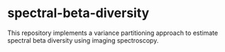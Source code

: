 # spectral-beta-diversity
This repository implements a variance partitioning approach to estimate spectral beta diversity using imaging spectroscopy.
